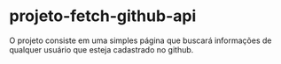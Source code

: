 # projeto-fetch-github-api
 O projeto consiste em uma simples página que buscará informações de qualquer usuário que esteja cadastrado no github.
